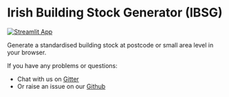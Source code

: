 # Irish Building Stock Generator (IBSG)

[![Streamlit App](https://static.streamlit.io/badges/streamlit_badge_black_white.svg)](https://share.streamlit.io/energy-modelling-ireland/ibsg/main/app.py)

Generate a standardised building stock at postcode or small area level in your browser.

If you have any problems or questions:
- Chat with us on [Gitter](https://gitter.im/energy-modelling-ireland/ibsg)
- Or raise an issue on our [Github](https://github.com/energy-modelling-ireland/ibsg) 
